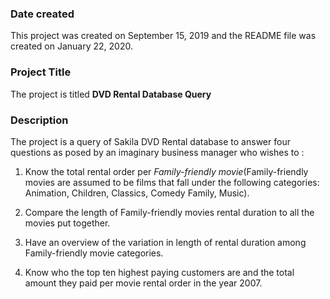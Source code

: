 ### Date created
This project was created on September 15, 2019 and the README file was created on January 22, 2020.

### Project Title
The project is titled **DVD Rental Database Query**

### Description
The project is a query of Sakila DVD Rental database to answer four questions as posed by an imaginary business manager who wishes to :

1. Know the total rental order per _Family-friendly movie_(Family-friendly movies are assumed to be films that fall under the following categories: Animation, Children, Classics, Comedy Family, Music).

2. Compare the length of Family-friendly movies rental duration to all the movies put together.

3. Have an overview of the variation in length of rental duration among Family-friendly movie categories.

4. Know who the top ten highest paying customers are and the total amount they paid per movie rental order in the year 2007.
